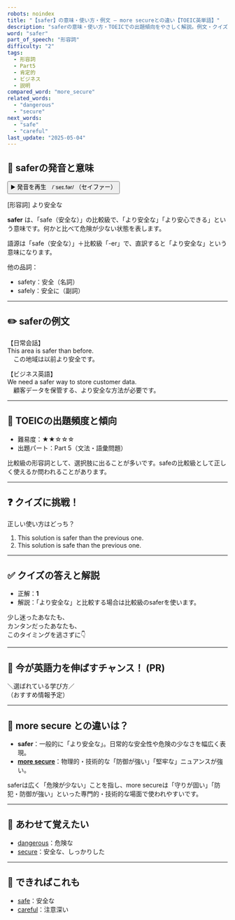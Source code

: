 ```yaml
---
robots: noindex
title: "【safer】の意味・使い方・例文 ― more secureとの違い【TOEIC英単語】"
description: "saferの意味・使い方・TOEICでの出題傾向をやさしく解説。例文・クイズ付きでmore secureとの違いもわかりやすく学べます。"
word: "safer"
part_of_speech: "形容詞"
difficulty: "2"
tags:
  - 形容詞
  - Part5
  - 肯定的
  - ビジネス
  - 説明
compared_word: "more_secure"
related_words:
  - "dangerous"
  - "secure"
next_words:
  - "safe"
  - "careful"
last_update: "2025-05-04"
---
```


## 🔰 saferの発音と意味

<button class="play-audio" onclick="playTTS('safer')">
  <span class="play-audio-main">
    ▶️ 発音を再生　/ˈseɪ.fər/
  </span>
  <span class="play-audio-sub">
    （セイファー）
  </span>
</button>

[形容詞] より安全な

**safer** は、「safe（安全な）」の比較級で、「より安全な」「より安心できる」という意味です。何かと比べて危険が少ない状態を表します。

語源は「safe（安全な）」＋比較級「-er」で、直訳すると「より安全な」という意味になります。

他の品詞：  
- safety：安全（名詞）
- safely：安全に（副詞）

---

## ✏️ saferの例文

【日常会話】  
This area is safer than before.  
　この地域は以前より安全です。

【ビジネス英語】  
We need a safer way to store customer data.  
　顧客データを保管する、より安全な方法が必要です。

---

## 🎯 TOEICの出題頻度と傾向

- 難易度：★★☆☆☆
- 出題パート：Part 5（文法・語彙問題）

比較級の形容詞として、選択肢に出ることが多いです。safeの比較級として正しく使えるか問われることがあります。

---

## ❓ クイズに挑戦！

正しい使い方はどっち？

1. This solution is safer than the previous one.  
2. This solution is safe than the previous one.

---

## ✅ クイズの答えと解説

- 正解：**1**
- 解説：「より安全な」と比較する場合は比較級のsaferを使います。

少し迷ったあなたも、  
カンタンだったあなたも、  
このタイミングを逃さずに👇️

---

## 🚀 今が英語力を伸ばすチャンス！ (PR)

<div class="info-center">
＼選ばれている学び方／<br>  
（おすすめ情報予定）
</div>

---

## 🤔  more secure との違いは？

- **safer**：一般的に「より安全な」。日常的な安全性や危険の少なさを幅広く表現。
- **[more secure](/word/more_secure/)**：物理的・技術的な「防御が強い」「堅牢な」ニュアンスが強い。

saferは広く「危険が少ない」ことを指し、more secureは「守りが固い」「防犯・防御が強い」といった専門的・技術的な場面で使われやすいです。

---

## 🧩 あわせて覚えたい

- [dangerous](/word/dangerous/)：危険な
- [secure](/word/secure/)：安全な、しっかりした

---

## 📖 できればこれも

- [safe](/word/safe/)：安全な
- [careful](/word/careful/)：注意深い

<!-- cvid: aid09_bid31 -->
